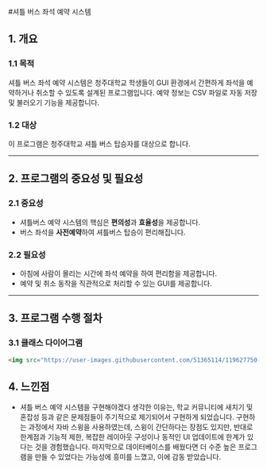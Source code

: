 #셔틀 버스 좌석 예약 시스템

## 1. 개요

### 1.1 목적
셔틀 버스 좌석 예약 시스템은 청주대학교 학생들이 GUI 환경에서 간편하게 좌석을 예약하거나 취소할 수 있도록 설계된 프로그램입니다. 예약 정보는 CSV 파일로 자동 저장 및 불러오기 기능을 제공합니다.

### 1.2 대상
이 프로그램은 청주대학교 셔틀 버스 탑승자를 대상으로 합니다.

---

## 2. 프로그램의 중요성 및 필요성

### 2.1 중요성
- 셔틀버스 예약 시스템의 핵심은 **편의성**과 **효율성**을 제공합니다.
- 버스 좌석을 **사전예약**하여 셔틀버스 탑승이 편리해집니다.

### 2.2 필요성
- 아침에 사람이 몰리는 시간에 좌석 예약을 하여 편리함을 제공합니다.
- 예약 및 취소 동작을 직관적으로 처리할 수 있는 GUI를 제공합니다.

---

## 3. 프로그램 수행 절차
### 3.1 클래스 다이어그램
```markdown
<img src="https://user-images.githubusercontent.com/51365114/119627750-716f3100-be47-11eb-8e83-686b23c2c161.png width="200" height="400"/>
```
## 4. 느낀점
 - 셔틀 버스 예약 시스템을 구현해야겠다 생각한 이유는, 학교 커뮤니티에 새치기 및 혼잡성 등과 같은 문제점들이 주기적으로 제기되어서 구현하게 되었습니다.
구현하는 과정에서 자바 스윙을 사용하였는데, 스윙이 간단하다는 장점도 있지만, 반대로 한계점과 기능적 제한, 복잡한 레이아웃 구성이나 동적인 UI 업데이트에 한계가 있다는 것을 경험했습니다.
마지막으로 데이터베이스를 배웠다면 더 수준 높은 프로그램을 만들 수 있었다는 가능성에 흥미를 느꼈고, 이에 감동 받았습니다.
